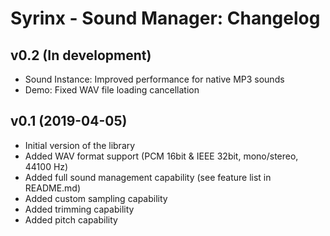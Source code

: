 # Syrinx - Sound Manager: Changelog

## v0.2 (In development)

- Sound Instance: Improved performance for native MP3 sounds
- Demo: Fixed WAV file loading cancellation

## v0.1 (2019-04-05)

- Initial version of the library
- Added WAV format support (PCM 16bit & IEEE 32bit, mono/stereo, 44100 Hz)
- Added full sound management capability (see feature list in README.md)
- Added custom sampling capability
- Added trimming capability
- Added pitch capability